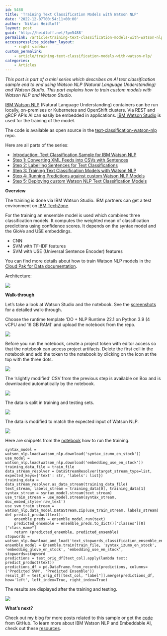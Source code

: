 ```yaml
---
id: 5488
title: 'Training Text Classification Models with Watson NLP'
date: '2022-12-07T00:54:11+00:00'
author: 'Niklas Heidloff'
layout: post
guid: 'http://heidloff.net/?p=5488'
permalink: /article/training-text-classification-models-with-watson-nlp/
accesspresslite_sidebar_layout:
    - right-sidebar
custom_permalink:
    - article/training-text-classification-models-with-watson-nlp/
categories:
    - Articles
---
```


*This post is part of a mini series which describes an AI text classification sample end to end using Watson NLP (Natural Language Understanding) and Watson Studio. This part explains how to train custom models with Watson NLP and Watson Studio.*

[IBM Watson NLP](https://www.ibm.com/products/ibm-watson-natural-language-processing) (Natural Language Understanding) containers can be run locally, on-premises or Kubernetes and OpenShift clusters. Via REST and gRCP APIs AI can easily be embedded in applications. [IBM Watson Studio](https://www.ibm.com/cloud/watson-studio) is used for the training of the model.

The code is available as open source in the [text-classification-watson-nlp](https://github.com/nheidloff/text-classification-watson-nlp) repo.

Here are all parts of the series:

- [Introduction: Text Classification Sample for IBM Watson NLP](http://heidloff.net/article/text-classification-sample-for-ibm-watson-nlp/)
- [Step 1: Converting XML Feeds into CSVs with Sentences](http://heidloff.net/article/converting-xml-feeds-into-csvs-with-sentences/)
- [Step 2: Labelling Sentences for Text Classifications](http://heidloff.net/article/labelling-sentences-for-text-classifications/)
- [Step 3: Training Text Classification Models with Watson NLP](http://heidloff.net/article/training-text-classification-models-with-watson-nlp/)
- [Step 4: Running Predictions against custom Watson NLP Models](http://heidloff.net/article/running-predictions-against-custom-watson-nlp-models/)
- [Step 5: Deploying custom Watson NLP Text Classification Models](http://heidloff.net/article/deploying-custom-watson-nlp-text-classification-models)

**Overview**

The training is done via IBM Watson Studio. IBM partners can get a test environment on [IBM TechZone](https://techzone.ibm.com/collection/watson-nlp-text-classification#tab-1).

For the training an ensemble model is used which combines three classification models. It computes the weighted mean of classification predictions using confidence scores. It depends on the syntax model and the GloVe and USE embeddings.

- CNN
- SVM with TF-IDF features
- SVM with USE (Universal Sentence Encoder) features

You can find more details about how to train Watson NLP models in the [Cloud Pak for Data documentation](https://dataplatform.cloud.ibm.com/docs/content/wsj/analyze-data/watson-nlp.html?audience=wdp).

Architecture:

![](../../wp-content/uploads/2022/11/step3.jpeg)

**Walk-through**

Let’s take a look at Watson Studio and the notebook. See the [screenshots](https://github.com/nheidloff/text-classification-watson-nlp/blob/main/documentation/step3) for a detailed walk-through.

Choose the runtime template ‘DO + NLP Runtime 22.1 on Python 3.9 (4 vCPU and 16 GB RAM)’ and upload the notebook from the repo.

![](../../wp-content/uploads/2022/11/training04.png)

Before you run the notebook, create a project token with editor access so that the notebook can access project artifacts. Delete the first cell in the notebook and add the token to the notebook by clicking on the icon at the top with the three dots.

![](../../wp-content/uploads/2022/11/training02.png)

The ‘slightly modified’ CSV from the previous step is available on Box and is downloaded automatically by the notebook.

![](../../wp-content/uploads/2022/11/training09.png)

The data is split in training and testing sets.

![](../../wp-content/uploads/2022/11/training10.png)

The data is modified to match the expected input of Watson NLP.

![](../../wp-content/uploads/2022/11/training11.png)

Here are snippets from the [notebook](https://github.com/nheidloff/text-classification-watson-nlp/blob/main/notebooks/HeidloffBlog.ipynb) how to run the training.

```
syntax_model = watson_nlp.load(watson_nlp.download('syntax_izumo_en_stock'))
use_model = watson_nlp.load(watson_nlp.download('embedding_use_en_stock'))
training_data_file = train_file
data_stream_resolver = DataStreamResolver(target_stream_type=list, expected_keys={'text': str, 'labels': list})
training_data = data_stream_resolver.as_data_stream(training_data_file)
text_stream, labels_stream = training_data[0], training_data[1]
syntax_stream = syntax_model.stream(text_stream)
use_train_stream = use_model.stream(syntax_stream, doc_embed_style='raw_text')
use_svm_train_stream = watson_nlp.data_model.DataStream.zip(use_train_stream, labels_stream)
def predict_product(text):
    ensemble_preds = ensemble_model.run(text)
    predicted_ensemble = ensemble_preds.to_dict()["classes"][0]["class_name"]
    return (predicted_ensemble, predicted_ensemble)
stopwords = watson_nlp.download_and_load('text_stopwords_classification_ensemble_en_stock')
ensemble_model = Ensemble.train(train_file, 'syntax_izumo_en_stock', 'embedding_glove_en_stock', 'embedding_use_en_stock', stopwords=stopword
predictions = test_orig_df[text_col].apply(lambda text: predict_product(text))
predictions_df = pd.DataFrame.from_records(predictions, columns=('Predicted SVM', 'Predicted Ensemble'))
result_df = test_orig_df[[text_col, "label"]].merge(predictions_df, how='left', left_index=True, right_index=True)	
```

The results are displayed after the training and testing.

![](../../wp-content/uploads/2022/11/training13.png)

**What’s next?**

Check out my blog for more posts related to this sample or get the [code](https://github.com/nheidloff/text-classification-watson-nlp) from GitHub. To learn more about IBM Watson NLP and Embeddable AI, check out these [resources](http://heidloff.net/article/the-ultimate-guide-to-ibm-watson-libraries/).